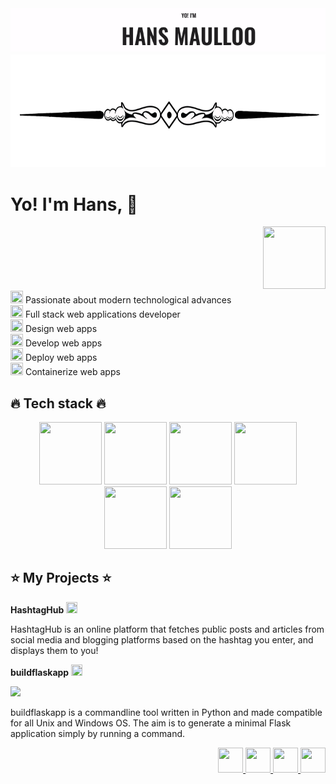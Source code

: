 <img src="https://github.com/kouul/kouul/blob/master/hans.gif">
<div align="center">
<img src="https://github.com/kouul/kouul/blob/master/startlinee.png" height="180" width="100%">
</div>
<div>

# Yo! I'm Hans, :wave: 

<div align="right">
<img src="https://media.tenor.com/images/12705e6df3a814dc2fce61008ec957b1/tenor.gif" height="100" width="100">
</div>

<div align="left">
<img src="https://cdn1.iconfinder.com/data/icons/Momentum_GlossyEntireSet/32/bullet-yellow.png" height="20" width="20">
Passionate about modern technological advances 
<br />

<img src="https://cdn1.iconfinder.com/data/icons/Momentum_GlossyEntireSet/32/bullet-yellow.png" height="20" width="20">
Full stack web applications developer
<br />

<img src="https://cdn1.iconfinder.com/data/icons/Momentum_GlossyEntireSet/32/bullet-yellow.png" height="20" width="20">
Design web apps
<br />

<img src="https://cdn1.iconfinder.com/data/icons/Momentum_GlossyEntireSet/32/bullet-yellow.png" height="20" width="20">
Develop web apps
<br />

<img src="https://cdn1.iconfinder.com/data/icons/Momentum_GlossyEntireSet/32/bullet-yellow.png" height="20" width="20">
Deploy web apps
<br />

<img src="https://cdn1.iconfinder.com/data/icons/Momentum_GlossyEntireSet/32/bullet-yellow.png" height="20" width="20">
Containerize web apps

</div>

## :fire: Tech stack :fire:
<div align="center">
<img src="https://cdn4.iconfinder.com/data/icons/logos-brands-5/24/flask-256.png" height="100" width="100" >
<img src="https://cdn4.iconfinder.com/data/icons/logos-3/600/React.js_logo-256.png" height="100" width="100">
<img src="https://cdn.iconscout.com/icon/free/png-256/mongodb-2-1175137.png" height="100" width="100">
<img src="https://cdn3.iconfinder.com/data/icons/logos-and-brands-adobe/512/267_Python-256.png" height="100" width="100">
<br />
<img src="https://cdn3.iconfinder.com/data/icons/logos-and-brands-adobe/512/97_Docker-128.png" height="100" width="100">
<img src="https://cdn3.iconfinder.com/data/icons/logos-brands-3/24/logo_brand_brands_logos_ubuntu-256.png" height="100" width="100">
</div>

## :star: My Projects :star:

**HashtagHub**
<a href="https://hashtaghub.herokuapp.com/">
<img src="https://cdn0.iconfinder.com/data/icons/octicons/1024/link-external-256.png" height="18" width="18">
</a>

HashtagHub is an online platform that fetches public posts and articles from social media and blogging platforms based on the hashtag you enter, and displays them to you!

**buildflaskapp**
<a href="https://buildflaskapp.kouul.website/">
<img src="https://cdn0.iconfinder.com/data/icons/octicons/1024/link-external-256.png" height="18" width="18">
</a>

<a href="https://github.com/buildflaskapp/buildflaskapp/stargazers"><img src="https://img.shields.io/github/stars/buildflaskapp/buildflaskapp" atl="Stars"></a>

buildflaskapp is a commandline tool written in Python and made compatible for all Unix and Windows OS. The aim is to generate a minimal Flask application simply by running a command.

<div align="right">
<a href="https://twitter.com/akhilmaulloo">
<img src="https://cdn3.iconfinder.com/data/icons/social-media-chamfered-corner/154/twitter-256.png" height="40" width="40">
</a>
<a href="https://linkedin.com/in/akhilmaulloo">
<img src="https://cdn0.iconfinder.com/data/icons/social-flat-rounded-rects/512/linkedin-256.png" height="40" width="40">
</a>
<a href="https://hansmaulloo.com">
<img src="https://cdn.iconscout.com/icon/free/png-512/www-11-112203.png" height="40" width="40">
</a>
<a href="https://dev.to/kouul">
<img src="https://cdn3.iconfinder.com/data/icons/logos-and-brands-adobe/512/84_Dev-256.png" height="40" width="40">
</a>
</div>

</div>